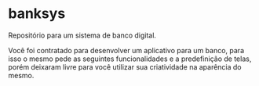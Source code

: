 # banksys
Repositório para um sistema de banco digital.

Você foi contratado para desenvolver um aplicativo para um banco, para isso o mesmo pede as seguintes funcionalidades e a predefinição de telas, porém deixaram livre para você utilizar sua criatividade na aparência do mesmo.
